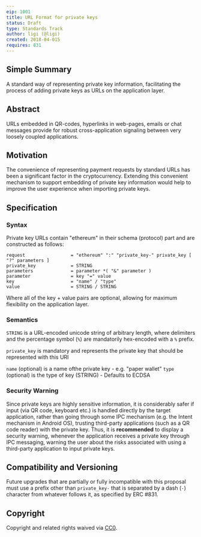 ```yaml
---
eip: 1001
title: URL Format for private keys
status: Draft
type: Standards Track
author: ligi (@ligi)
created: 2018-04-015
requires: 831
---
```


## Simple Summary
A standard way of representing private key information, facilitating the process of adding private keys as URLs on the application layer.

## Abstract
URLs embedded in QR-codes, hyperlinks in web-pages, emails or chat messages provide for robust cross-application signaling between very loosely coupled applications. 

## Motivation
The convenience of representing payment requests by standard URLs has been a significant factor in the cryptocurrency. Extending this convenient mechanism to support embedding of private key information would help to improve the user experience when importing private keys.

## Specification

### Syntax
Private key URLs contain "ethereum" in their schema (protocol) part and are constructed as follows:

    request                 = "ethereum" ":" "private_key-" private_key [ "?" parameters ]
    private_key             = STRING
    parameters              = parameter *( "&" parameter )
    parameter               = key "=" value
    key                     = "name" / "type"
    value                   = STRING / STRING

Where all of the key + value pairs are optional, allowing for maximum flexibility on the application layer.

### Semantics

`STRING` is a URL-encoded unicode string of arbitrary length, where delimiters and the percentage symbol (`%`) are mandatorily hex-encoded with a `%` prefix.

`private_key` is mandatory and represents the private key that should be represented with this URI

`name` (optional) is a name ofthe private key - e.g. "paper wallet"
`type` (optional) is the type of key (STRING) - Defaults to ECDSA

### Security Warning

Since private keys are highly sensitive information, it is considerably safer if input (via QR code, keyboard etc.) is handled directly by the target application, rather than going through some IPC mechanism (e.g. the Intent mechanism in Android OS), trusting third-party applications (such as a QR code reader) with the private key. Thus, it is **recommended** to display a security warning, whenever the application receives a private key through IPC messaging, warning the user about the risks associated with using a third-party application to input private keys.

## Compatibility and Versioning
Future upgrades that are partially or fully incompatible with this proposal must use a prefix other than `private_key-` that is separated by a dash (`-`) character from whatever follows it, as specified by ERC #831.

## Copyright

Copyright and related rights waived via [CC0](https://creativecommons.org/publicdomain/zero/1.0/).
